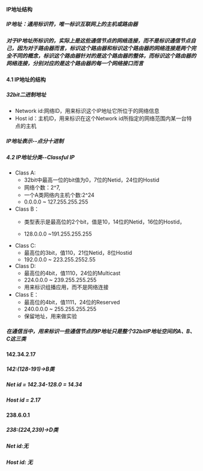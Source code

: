 #### IP地址结构

##### IP地址：通用标识符，唯一标识互联网上的**主机**或**路由器**
##### 对于IP地址所标识的，实际上是这些通信节点的网络连接，而不是标识通信节点自己，因为对于路由器而言，标识这个路由器和标识这个路由器的网络连接是两个完全不同的概念，标识这个路由器针对的是这个路由器的整体，而标识这个路由器的网络连接，分别对应的是这个路由器的每一个网络接口而言

#### 4.1 IP地址的结构
##### 32bit二进制地址
* Network id:网络ID，用来标识这个IP地址它所位于的网络信息
* Host id：主机ID，用来标识在这个Network id所指定的网络范围内某一台特点的主机

##### IP地址表示--点分十进制

##### 4.2 IP地址分类--Classful IP
* Class A:
    * 32bit中最高一位的bit值为0，7位的Netid，24位的Hostid
    * 网络个数：2^7,
    * 一个A类网络内主机个数:2^24
    * 0.0.0.0 ~ 127.255.255.255
* Class B：
    * 类型表示是最高位的2个bit，值是10，14位的Netid，16位的Hostid，

    * 128.0.0.0 ~191.255.255.255
* Class C: 
    * 最高位的3bit，值110，21位Netid，8位Hostid
    * 192.0.0.0 ~ 223.255.2552.55
* Class D: 
    * 最高位的4bit，值1110，24位的Multicast
    * 224.0.0.0 ~ 239.255.255.255
    * 用来标识组播应用，而不是网络连接
* Class E：
    * 最高位的4bit，值1111，24位的Reserved
    * 240.0.0.0 ~ 255.255.255.255
    * 保留地址，用来做实验
    
##### 在通信当中，用来标识一些通信节点的IP地址只是整个32bitIP地址空间的A、B、C这三类

#### 142.34.2.17
##### 142:(128-191)->B类
##### Net id = 142.34-128.0 = 14.34
##### Host id = 2.17

#### 238.6.0.1
##### 238:(224,239)->D类
##### Net id:无
##### Host id: 无

